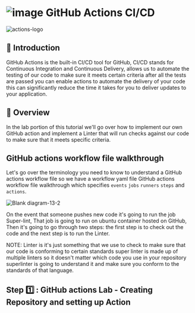 # ![image](https://github.com/julien-muke/mygitactions/assets/110755734/6f563446-e59e-44c5-b977-b0e16ddc7edc) GitHub Actions CI/CD


![actions-logo](https://github.com/julien-muke/mygitactions/assets/110755734/aeb3b495-b4e2-4981-bd75-240593ce5f69)


## 🤖 Introduction

GitHub Actions is the built-in CI/CD tool for GitHub, CI/CD stands for Continuous Integration and Continuous Delivery, allows us to automate the testing of our code to make sure it meets certain criteria after all the tests are passed you can enable actions to automate the delivery of your code this can significantly reduce the time it takes for you to deliver updates to your application.

## 📝 Overview

In the lab portion of this tutorial we'll go over how to implement our own GitHub action and implement a Linter that will run checks against our code to make sure that it meets specific criteria.


## GitHub actions workflow file walkthrough

Let's go over the terminology you need to know to understand a GitHub actions workflow file so we have a workflow yaml file GitHub actions workflow file walkthrough which specifies `events` `jobs` `runners` `steps` and `actions`.

![Blank diagram-13-2](https://github.com/julien-muke/mygitactions/assets/110755734/c3a3543d-1288-445d-bfb6-8808ff2acd06)


On the event that someone pushes new code it's going to run the job Super-lint,
That job is going to run on ubuntu container hosted on GitHub,
Then it's going to go through two steps: the first step is to check out the code and the next step is to run the Linter.
  
NOTE: Linter is it's just something that we use to check to make sure that our code is conforming to certain standards super linter is made up of multiple linters so it doesn't matter which code you use in your repository superlinter is going to understand it and make sure you conform to the standards of that language.


## Step 1️⃣ : GitHub actions Lab - Creating Repository and setting up Action